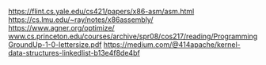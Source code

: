 https://flint.cs.yale.edu/cs421/papers/x86-asm/asm.html
https://cs.lmu.edu/~ray/notes/x86assembly/
https://www.agner.org/optimize/
www.cs.princeton.edu/courses/archive/spr08/cos217/reading/ProgrammingGroundUp-1-0-lettersize.pdf
https://medium.com/@414apache/kernel-data-structures-linkedlist-b13e4f8de4bf
